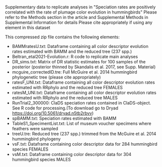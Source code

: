 Supplementary data to replicate analyses in "Speciation rates are positively correlated with the rate of plumage color evolution in hummingbirds"
Please refer to the Methods section in the article and Supplemental Methods in Supplemental Information for details
Please cite appropriately if using any element in this dataset

This compressed zip file contains the following elements:

- BAMMratesU.txt: Dataframe containing all color descriptor evolution rates estimated with BAMM and the reduced tree (237 spp.)
- Beltran_etal2021-Evolution.r: R code to replicate main analyses
- DR_sims.txt: Matrix of DR statistic estimates for 100 samples of the posterior (posterior thinned by Skandalis et al. 2017, see Supp. Material)
- mcguire_correctedID.tre: Full McGuire et al. 2014 hummingbird phylogenetic tree (please cite appropriately)
- ratesF_UNI.txt: Dataframe containing all color descriptor evolution rates estimated with RRphylo and the reduced tree FEMALES
- ratesM_UNI.txt: Dataframe containing all color descriptor evolution rates estimated with RRphylo and the reduced tree MALES
- RunTrial2_300000: ClaDS speciation rates contained in ClaDS-object. See R code for processing.(To download go to Dryad https://doi.org/10.5061/dryad.n5tb2rbvv)
- spBAMM.txt: Speciation rates estimated with BAMM
- TableS1_SpecimentList.txt: List of museum voucher specimens where feathers were sampled
- treeU.tre: Reduced tree (237 spp.) trimmed from the McGuire et al. 2014 hummingbird phylogeny
- vsF.txt: Dataframe containing color descriptor data for 284 hummingbird species FEMALES
- vsM.txt: Dataframe containing color descriptor data for 304 hummingbird species MALES
